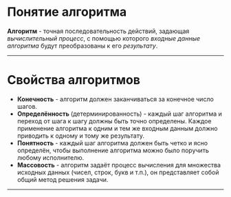 # Понятие алгоритма

**Алгоритм** - точная последовательность действий, задающая *вычислительный процесс*, с помощью которого *входные данные алгоритма* будут преобразованы к его *результату*.

---

# Свойства алгоритмов
- **Конечность** - алгоритм должен заканчиваться за конечное  число шагов. 
- **Определённость** (детерминированность) - каждый шаг алгоритма и переход от шага к шагу должны быть точно определены. Каждое применение алгоритма к одним и тем же входным данным должно приводить к одному и тому же результату. 
- **Понятность** - каждый шаг алгоритма должен быть четко и ясно определён, чтобы выполнение алгоритма можно было поручить любому исполнителю.
- **Массовость** - алгоритм задаёт процесс вычисления для множества исходных данных (чисел, строк, букв и т.п.), он представляет собой общий метод решения задачи.

---
